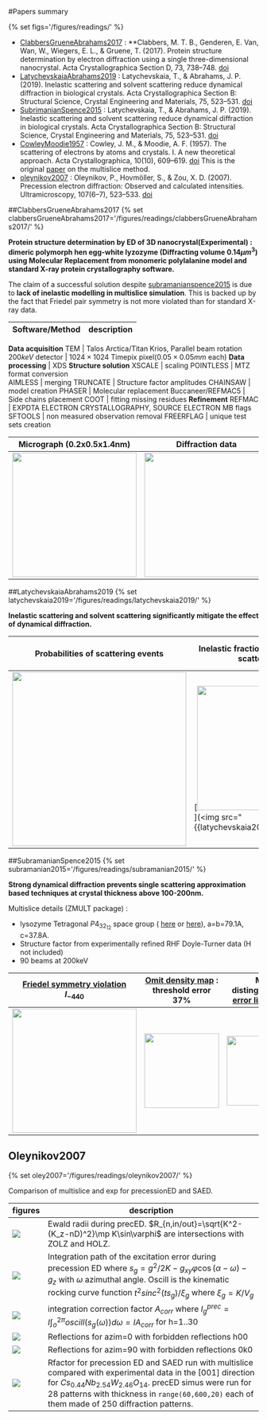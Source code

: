 #Papers summary

{% set figs='/figures/readings/' %}

- [ClabbersGrueneAbrahams2017](clabbersgrueneabrahams2017) : **Clabbers, M. T. B., Genderen, E. Van, Wan, W., Wiegers, E. L., & Gruene, T. (2017). Protein structure determination by electron diffraction using a single three-dimensional nanocrystal. Acta Crystallographica Section D, 73, 738–748. [doi](https://doi.org/10.1107/S2059798317010348)
- [LatychevskaiaAbrahams2019](#latychevskaiaabrahams2019) : Latychevskaia, T., & Abrahams, J. P. (2019). Inelastic scattering and solvent scattering reduce dynamical diffraction in biological crystals. Acta Crystallographica Section B: Structural Science, Crystal Engineering and Materials, 75, 523–531. [doi](https://doi.org/10.1107/S2052520619009661)
- [SubrimanianSpence2015](#subramanianspence2015) : Latychevskaia, T., & Abrahams, J. P. (2019). Inelastic scattering and solvent scattering reduce dynamical diffraction in biological crystals. Acta Crystallographica Section B: Structural Science, Crystal Engineering and Materials, 75, 523–531. [doi](https://doi.org/10.1107/S2052520619009661)
- [CowleyMoodie1957](/readings/CowleyMoodie1957) : Cowley, J. M., & Moodie, A. F. (1957). The scattering of electrons by atoms and crystals. I. A new theoretical approach. Acta Crystallographica, 10(10), 609–619. [doi](https://doi.org/10.1107/s0365110x57002194) This is the original [paper](/articles/CowleyMoodie1957.pdf) on the multislice method.
- [oleynikov2007](#oleynikov2007) : Oleynikov, P., Hovmöller, S., & Zou, X. D. (2007). Precession electron diffraction: Observed and calculated intensities. Ultramicroscopy, 107(6–7), 523–533. [doi](https://doi.org/10.1016/j.ultramic.2006.04.032)

##ClabbersGrueneAbrahams2017
{% set clabbersGrueneAbrahams2017='/figures/readings/clabbersGrueneAbrahams2017/' %}

**Protein structure determination by ED of 3D nanocrystal(Experimental) : dimeric polymorph hen egg-white lyzozyme (Diffracting volume $0.14\mu m^3$) using Molecular Replacement from monomeric polylalanine model and standard X-ray protein crystallography software.**

The claim of a successful solution despite [subramanianspence2015](#subramanianspence2015) is due to **lack of inelastic modelling in multislice simulation**. This is backed up by the fact that Friedel pair symmetry is not more violated than for standard X-ray data.

Software/Method  | description
-----     | ------
**Data acquisition**
TEM      | Talos Arctica/Titan Krios, Parallel beam rotation $200keV$
detector | $1024\times 1024$ Timepix pixel($0.05\times0.05 mm$ each)
**Data processing** | XDS
**Structure solution**
XSCALE    | scaling
POINTLESS | MTZ format conversion  
AIMLESS   | merging
TRUNCATE  | Structure factor amplitudes
CHAINSAW  | model creation
PHASER    | Molecular replacement
Buccaneer/REFMAC5 | Side chains placement
COOT      | fitting missing residues
**Refinement**
REFMAC    | EXPDTA ELECTRON CRYSTALLOGRAPHY, SOURCE ELECTRON MB flags
SFTOOLS   | non measured observation removal
FREERFLAG | unique test sets creation


Micrograph (0.2x0.5x1.4nm)| Diffraction data | Fo vs Fc
------|-----|-------
[<img src="{{clabbersGrueneAbrahams2017}}lyzozyme_micrograph.png" width="250"/>]({{clabbersGrueneAbrahams2017}}lyzozyme_micrograph.png) |   [<img src="{{clabbersGrueneAbrahams2017}}diffraction_data.png" width="250"/>]({{clabbersGrueneAbrahams2017}}diffraction_data.png) | [<img src="{{clabbersGrueneAbrahams2017}}FoFc.png" width="250"/>]({{clabbersGrueneAbrahams2017}}FoFc.png)   


##LatychevskaiaAbrahams2019
{% set latychevskaia2019='/figures/readings/latychevskaia2019/' %}

**Inelastic scattering and solvent scattering significantly mitigate the effect of dynamical diffraction.**

Probabilities of scattering events | Inelastic fraction of dynamical scattering | Friedel symmetry violation solvent scattering
-------------------|---------------------|-------------------------
[<img src="{{latychevskaia2019}}dyna_lengths.png" width="350"/>]({{latychevskaia2019}}dyna_lengths.png) | [<img src="{{latychevskaia2019}}pdyn_ptot.png" width="250"/>](<img src="{{latychevskaia2019}}pdyn_ptot) | [<img src="{{latychevskaia2019}}Rfriedel.png" width="200"/>]({{latychevskaia2019}}Rfriedel.png)



##SubramanianSpence2015
{% set subramanian2015='/figures/readings/subramanian2015/' %}

**Strong dynamical diffraction prevents single scattering approximation based techniques at crystal thickness above 100-200nm.**

Multislice details (ZMULT package) :

- lysozyme Tetragonal $P4_32_12$ space group (
  [here](http://img.chem.ucl.ac.uk/sgp/large/096az1.htm) or
  [here](https://it.iucr.org/Ac/ch2o3v0001/sgtable2o3o096/)),
  a=b=79.1A, c=37.8A.
- Structure factor from experimentally refined RHF Doyle-Turner data (H not included)
- 90 beams at 200keV

[Friedel symmetry violation]({{subramanian2015}}intensity.png) $I_{-440}$ | [Omit density map]({{subramanian2015}}density.png) : threshold error 37%  | MR distinguishable [error limit]({{subramanian2015}}max_error.png) 34%  | [Thickness limit]({{subramanian2015}}thickness_limit.png) $T_{R_f=0.3}\approx 100nm$
----------|----------|---------- |----------
[<img src="{{subramanian2015}}intensity.png" width="250"        />]({{subramanian2015}}intensity.png)     | [<img src="{{subramanian2015}}density.png" width="150"          />]({{subramanian2015}}density.png)       | [<img src="{{subramanian2015}}max_error.png" width="140"        />]({{subramanian2015}}max_error.png)     | [<img src="{{subramanian2015}}thickness_limit.png" width="200"  />]({{subramanian2015}}thickness_limit.png)

## Oleynikov2007
{% set oley2007='/figures/readings/oleynikov2007/' %}

Comparison of multislice and exp for precessionED and SAED.

figures | description
------- | -----------
[![]({{oley2007}}2.png)]({{oley2007}}2.png)   | Ewald radii during precED. $R_{n,in/out}=\sqrt{K^2-(K_z-nD)^2}\mp K\sin\varphi$ are intersections with ZOLZ and HOLZ.
[![]({{oley2007}}5.png)]({{oley2007}}5.png)   | Integration path of the excitation error during precession ED where $s_g=g^2/2K-g_{xy}\varphi\cos(\alpha-\omega)-g_z$ with $\omega$  azimuthal angle. Oscill is the kinematic rocking curve function $t^2 sinc^2(ts_g)/\xi_g$ where $\xi_g=K/V_g$
[![]({{oley2007}}6.png)]({{oley2007}}6.png)   | integration correction factor $A_{corr}$ where $I_g^{prec}=I\int_o^{2\pi}oscill(s_g(\omega))d\omega=IA_{corr}$ for h=1..30
[![]({{oley2007}}8a.png)]({{oley2007}}8a.png) | Reflections for azim=0  with forbidden reflections h00
[![]({{oley2007}}8c.png)]({{oley2007}}8c.png) | Reflections for azim=90  with forbidden reflections 0k0
[![]({{oley2007}}9.png)]({{oley2007}}9.png)   | Rfactor for precession ED and SAED run with multislice compared with experimental data in the [001] direction for $Cs_{0.44}Nb_{2.54}W_{2.46}O_{14}$. precED simus were run for 28 patterns with thickness in `range(60,600,20)` each of them made of 250 diffraction patterns.
